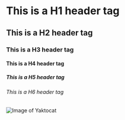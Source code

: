 # This is a H1 header tag
## This is a H2 header tag
### This is a H3 header tag
#### This is a H4 header tag
##### This is a H5 header tag
###### This is a H6 header tag


![Image of Yaktocat](https://octodex.github.com/images/yaktocat.png)

